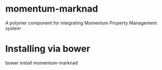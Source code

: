 # momentum-marknad
A polymer component for integrating Momentum Property Management system

# Installing via bower
bower install momentum-marknad
